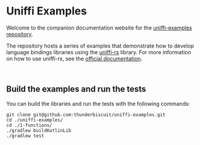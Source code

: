 # Uniffi Examples
Welcome to the companion documentation website for the [uniffi-examples repository](https://github.com/thunderbiscuit/uniffi-examples).

The repository hosts a series of examples that demonstrate how to develop language bindings libraries using the [uniffi-rs](https://github.com/mozilla/uniffi-rs) library. For more information on how to use uniffi-rs, see the [official documentation](https://mozilla.github.io/uniffi-rs/).

<br/>

## Build the examples and run the tests
You can build the libraries and run the tests with the following commands:
```shell
git clone git@github.com:thunderbiscuit/uniffi-examples.git
cd ./uniffi-examples/
cd ./1-functions/
./gradlew buildKotlinLib
./gradlew test
```
